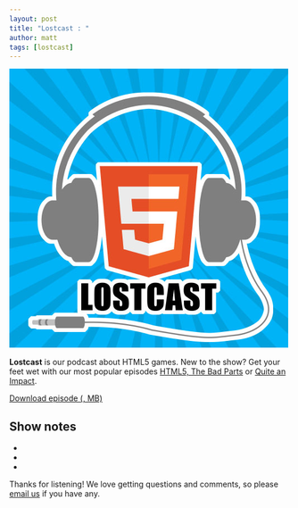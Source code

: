 ```yaml
---
layout: post
title: "Lostcast : "
author: matt
tags: [lostcast]
---
```


<div class="full-frame">
	<img alt="Lostcast logo" src="/media/images/lostcast/500x500.jpg">
</div>

**Lostcast** is our podcast about HTML5 games. New to the show? Get your feet wet with our most popular episodes [HTML5, The Bad Parts](/lostcast-episode-7-html5-the-bad-parts/) or [Quite an Impact](/lostcast-episode-14-quite-an-impact/).

<a class="download-podcast" href="">
	Download episode (, MB)
</a>

## Show notes

* []()
* []()
* []()

Thanks for listening! We love getting questions and comments, so please [email us](mailto:hello@lostdecadegames.com) if you have any.
